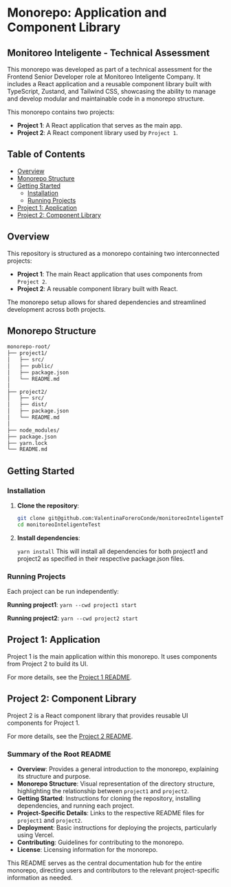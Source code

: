 # Monorepo: Application and Component Library
## Monitoreo Inteligente - Technical Assessment

This monorepo was developed as part of a technical assessment for the Frontend Senior Developer role at Monitoreo Inteligente Company. It includes a React application and a reusable component library built with TypeScript, Zustand, and Tailwind CSS, showcasing the ability to manage and develop modular and maintainable code in a monorepo structure.

This monorepo contains two projects:

- **Project 1**: A React application that serves as the main app.
- **Project 2**: A React component library used by `Project 1`.

## Table of Contents

- [Overview](#overview)
- [Monorepo Structure](#monorepo-structure)
- [Getting Started](#getting-started)
  - [Installation](#installation)
  - [Running Projects](#running-projects)
- [Project 1: Application](#project-1-application)
- [Project 2: Component Library](#project-2-component-library)


## Overview

This repository is structured as a monorepo containing two interconnected projects:

- **Project 1**: The main React application that uses components from `Project 2`.
- **Project 2**: A reusable component library built with React.

The monorepo setup allows for shared dependencies and streamlined development across both projects.

## Monorepo Structure

```bash
monorepo-root/
├── project1/
│   ├── src/
│   ├── public/
│   ├── package.json
│   └── README.md
│
├── project2/
│   ├── src/
│   ├── dist/
│   ├── package.json
│   └── README.md
│
├── node_modules/
├── package.json
├── yarn.lock
└── README.md
```

## Getting Started

### Installation

1. **Clone the repository**:
   ```bash
   git clone git@github.com:ValentinaForeroConde/monitoreoInteligenteTest.git
   cd monitoreoInteligenteTest
    ```
2. **Install dependencies**:

    `yarn install`
    This will install all dependencies for both project1 and project2 as specified in their respective package.json files.

### Running Projects
Each project can be run independently:

  **Running project1**:
    `yarn --cwd project1 start`

  **Running project2**:
    `yarn --cwd project2 start`

## Project 1: Application
Project 1 is the main application within this monorepo. It uses components from Project 2 to build its UI.

For more details, see the [Project 1 README](/project1/README.md).

## Project 2: Component Library
Project 2 is a React component library that provides reusable UI components for Project 1.

For more details, see the [Project 2 README](/project2/README.md).


### Summary of the Root README

- **Overview**: Provides a general introduction to the monorepo, explaining its structure and purpose.
- **Monorepo Structure**: Visual representation of the directory structure, highlighting the relationship between `project1` and `project2`.
- **Getting Started**: Instructions for cloning the repository, installing dependencies, and running each project.
- **Project-Specific Details**: Links to the respective README files for `project1` and `project2`.
- **Deployment**: Basic instructions for deploying the projects, particularly using Vercel.
- **Contributing**: Guidelines for contributing to the monorepo.
- **License**: Licensing information for the monorepo.

This README serves as the central documentation hub for the entire monorepo, directing users and contributors to the relevant project-specific information as needed.